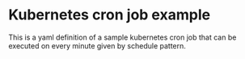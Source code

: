 # Kubernetes cron job example 

This is a yaml definition of a sample kubernetes cron job that can be executed
on every minute given by schedule pattern.